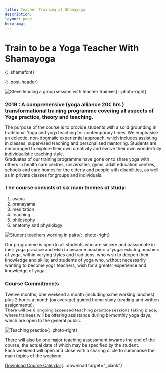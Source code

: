 ```yaml
---
title: Teacher Training at Shamayoga
description:
layout: page
hero-img:
---
```


# Train to be  a Yoga Teacher With Shamayoga
{: .shamafont}

{: .post-header}

![Steve leading a group session with teacher trainees](https://lh3.googleusercontent.com/-heKh2IqZN4U/WyuZjLxiUmI/AAAAAAAABk0/59mPJgiKJ_4UAeA6lbqd__Oe6XPggOBxgCJoC/s0-e30/webphotos9.jpg){: .photo-right}

### 2019 : A comprehensive (yoga alliance 200 hrs ) transformational training programme covering all aspects of Yoga practice, theory and teaching.

The purpose of the course is to provide students with a solid grounding in traditional Yoga and yoga teaching for contemporary times. We emphasise an eclectic, non-dogmatic experiential approach, which includes assisting in classes, supervised teaching and personalised mentoring. Students are encouraged to explore their own creativity and evolve their own wonderfully individualistic teaching style.<br>Graduates of our training programme have gone on to share yoga with others in health care centres, universities, gyms, adult education centres, schools and care homes for the elderly and people with disabilities, as well as in private classes for groups and individuals.

### The course consists of six main themes of study:

1. asana
2. pranayama
3. meditation
4. teaching
5. philosophy
6. anatomy and physiology

![Student teachers working in pairs](https://lh3.googleusercontent.com/-spskmmAVP3o/WyvHI_d1IDI/AAAAAAAABmQ/Edbupuv6VOEdGGt74wLuk8hOATbIQc6XACJoC/s600-e30/arrior.jpg){: .photo-right}

Our programme is open to all students who are sincere and passionate in their yoga practice and wish to become teachers of yoga: existing teachers of yoga, within varying styles and traditions, who wish to deepen their knowledge and skills; and students of yoga who, without necessarily wanting to become yoga teachers, wish for a greater experience and knowledge of yoga.

### Course Commitments

Twelve months, one weekend a month (including some working lunches) plus 2 hours a month (on average) guided home study (reading and written assignments).<br>There will be 6 ongoing assessed teaching practice sessions taking place, where trainees will be offering assistance during bi-monthly yoga days, which are open to the general public.

![Teaching practice](https://lh3.googleusercontent.com/--H-QJsV1k74/WyvH2hQcnZI/AAAAAAAABm0/A7TaIZV40cAs8Xu1gAuGHoHRMzXRISpTQCJoC/s500-e30/webphotos5.jpg){: .photo-right}

There will also be one major teaching assessment towards the end of the course, the actual date of which may be specified by the student.<br>Each weekend will open and close with a sharing circle to summarise the main topics of the weekend.


[Download Course Calendar](https://downloads.shamayoga.org.uk/yogateaching2019calendar.pdf "Download Course Calendar"){: .download target="_blank"}